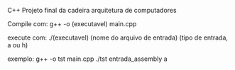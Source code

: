 C++
Projeto final da cadeira arquitetura de computadores

Compile com: g++ -o (executavel) main.cpp 

execute com: ./(executavel) (nome do arquivo de entrada) (tipo de entrada, a ou h)

exemplo: g++ -o tst main.cpp
          ./tst entrada_assembly a
